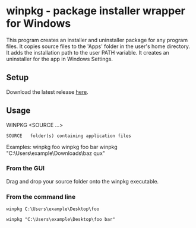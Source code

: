 # winpkg - package installer wrapper for Windows

This program creates an installer and uninstaller package for any program files.
It copies source files to the 'Apps' folder in the user's home directory.
It adds the installation path to the user PATH variable.
It creates an uninstaller for the app in Windows Settings.

## Setup
Download the latest release [here](https://github.com/dmaccormac/winpkg/releases).

## Usage 
WINPKG <SOURCE ...>

    SOURCE   folder(s) containing application files

Examples:
    winpkg foo
    winpkg foo bar
    winpkg "C:\Users\example\Downloads\baz qux"

### From the GUI
Drag and drop your source folder onto the winpkg executable.

### From the command line
`winpkg C:\Users\example\Desktop\foo`

`winpkg "C:\Users\example\Desktop\foo bar"`



